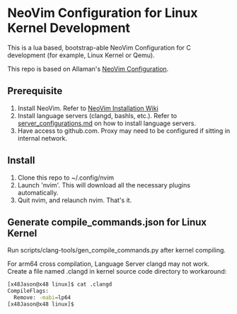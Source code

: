 # NeoVim Configuration for Linux Kernel Development

This is a lua based, bootstrap-able NeoVim Configuration for C development (for example, Linux Kernel or Qemu).

This repo is based on Allaman's [NeoVim Configuration](https://github.com/allaman/nvim).

## Prerequisite

1. Install NeoVim. Refer to [NeoVim Installation Wiki](https://github.com/neovim/neovim/wiki/Installing-Neovim)
2. Install language servers (clangd, bashls, etc.). Refer to [server_configurations.md](https://github.com/neovim/nvim-lspconfig/blob/master/doc/server_configurations.md) on how to install language servers.
3. Have access to github.com. Proxy may need to be configured if sitting in internal network.

## Install

1. Clone this repo to ~/.config/nvim
2. Launch 'nvim'. This will download all the necessary plugins automatically.
3. Quit nvim, and relaunch nvim. That's it.

## Generate compile_commands.json for Linux Kernel

Run scripts/clang-tools/gen_compile_commands.py after kernel compiling.

For arm64 cross compilation, Language Server clangd may not work. Create a file named .clangd in kernel source code directory to workaround:

```bash
[x48Jason@x48 linux]$ cat .clangd
CompileFlags:
  Remove: -mabi=lp64
[x48Jason@x48 linux]$
```
